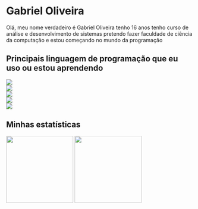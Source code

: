 
# Gabriel Oliveira

Olá, meu nome verdadeiro é Gabriel Oliveira tenho 16 anos tenho curso de análise e desenvolvimento de sistemas pretendo fazer faculdade de ciência da computação e estou começando no mundo da programação

## Principais linguagem de programação que eu uso ou estou aprendendo


<div>
 <a>
        <img src="https://img.shields.io/badge/-React.js-blue" /></a>

</div>

<div>
 <a>
        <img src="https://img.shields.io/badge/-VUE-blue" /></a>

</div>

<div>
<a>
        <img src="https://img.shields.io/badge/-PHP-important" /></a>

</div>
<div>
<a>
        <img src="https://img.shields.io/badge/-Typescript-yellowgreenn" /></a>
</div>

<div>
<a>
        <img src="https://img.shields.io/badge/-Node-critical" /></a>
</div>

## Minhas estatísticas


 <div>

   <img height="180em" src="https://github-readme-stats.vercel.app/api?username=Greedwy-Blu&count_private=true&show_icons=true&theme=darcula"/>


   <img height="180em" src="https://github-readme-stats.vercel.app/api/top-langs/?username=Greedwy-Blu&layout=compact&langs_count=7&show_icons=true&theme=darcula"/>

</div>



